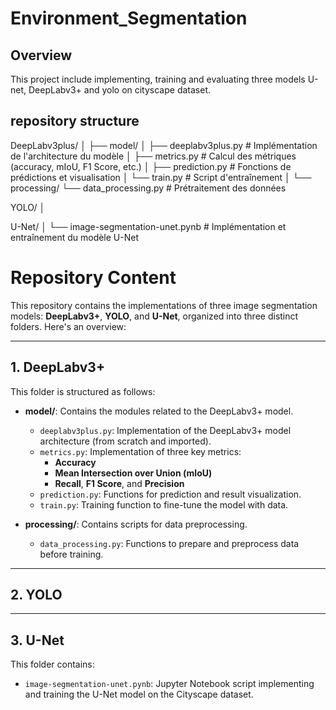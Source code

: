 # Environment_Segmentation

## Overview
This project include implementing, training and evaluating three models U-net, DeepLabv3+ and yolo on cityscape dataset.

## repository structure 
DeepLabv3plus/
│
├── model/
│   ├── deeplabv3plus.py       # Implémentation de l'architecture du modèle
│   ├── metrics.py             # Calcul des métriques (accuracy, mIoU, F1 Score, etc.)
│   ├── prediction.py          # Fonctions de prédictions et visualisation
│   └── train.py               # Script d'entraînement
│
└── processing/
    └── data_processing.py     # Prétraitement des données

YOLO/
│


U-Net/
│
└── image-segmentation-unet.pynb  # Implémentation et entraînement du modèle U-Net


# Repository Content  

This repository contains the implementations of three image segmentation models: **DeepLabv3+**, **YOLO**, and **U-Net**, organized into three distinct folders. Here's an overview:  

---

## 1. DeepLabv3+  
This folder is structured as follows:  
- **model/**: Contains the modules related to the DeepLabv3+ model.  
  - `deeplabv3plus.py`: Implementation of the DeepLabv3+ model architecture (from scratch and imported).  
  - `metrics.py`: Implementation of three key metrics:  
    - **Accuracy**  
    - **Mean Intersection over Union (mIoU)**  
    - **Recall**, **F1 Score**, and **Precision**  
  - `prediction.py`: Functions for prediction and result visualization.  
  - `train.py`: Training function to fine-tune the model with data.  

- **processing/**: Contains scripts for data preprocessing.  
  - `data_processing.py`: Functions to prepare and preprocess data before training.  

---

## 2. YOLO  

---

## 3. U-Net  
This folder contains:  
- `image-segmentation-unet.pynb`: Jupyter Notebook script implementing and training the U-Net model on the Cityscape dataset.  
